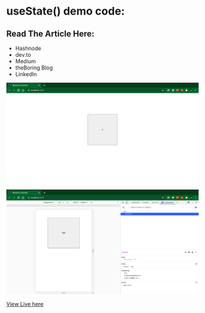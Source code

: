 # useState() demo code:

## Read The Article Here:

- Hashnode
- dev.to
- Medium
- theBoring Blog
- LinkedIn

![image 0](image0.png)

![image 1](react-tools.png)

[View Live here](http)